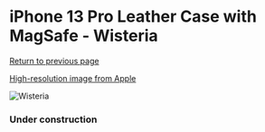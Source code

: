 # iPhone 13 Pro Leather Case with MagSafe - Wisteria

[Return to previous page](/iphone_13)

[High-resolution image from Apple](https://store.storeimages.cdn-apple.com/8756/as-images.apple.com/is/MM1F3?wid=4500&hei=4500&fmt=png)

<div style="width: 384px"><img src="/everyphone/MM1F3.png" alt="Wisteria"></div>

### Under construction
